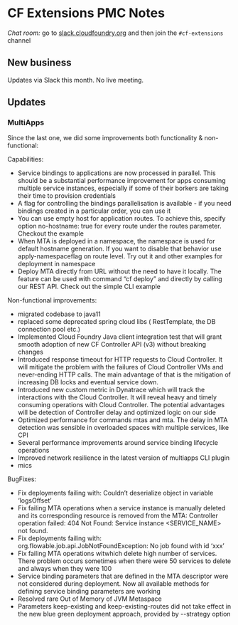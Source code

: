 # CF Extensions PMC Notes

*Chat room:* go to [slack.cloudfoundry.org](https://slack.cloudfoundry.org) and then join the `#cf-extensions` channel

## New business

Updates via Slack this month. No live meeting.

## Updates

### MultiApps 

Since the last one, we did some improvements both functionality & non-functional:

Capabilities:

* Service bindings to applications are now processed in parallel. This should be a substantial performance improvement for apps consuming multiple service instances, especially if some of their borkers are taking their time to provision credentials
* A flag for controlling the bindings parallelisation is available - if you need bindings created in a particular order, you can use it
* You can use empty host for application routes. To achieve this, specify option no-hostname: true for every route under the routes parameter. Checkout the example
* When MTA is deployed in a namespace, the namespace is used for default hostname generation. If you want to disable that behavior use apply-namespaceflag on route level. Try out it and other examples for deployment in namespace
* Deploy MTA directly from URL without the need to have it locally. The feature can be used with command “cf deploy” and directly by calling our REST API. Check out the simple CLI example

Non-functional improvements:

* migrated codebase to java11
* replaced some deprecated spring cloud libs ( RestTemplate, the DB connection pool etc.)
* Implemented Cloud Foundry Java client integration test that will grant smooth adoption of new CF Controller API (v3) without breaking changes
* Introduced response timeout for HTTP requests to Cloud Controller. It will mitigate the problem with the failures of Cloud Controller VMs and never-ending HTTP calls. The main advantage of that is the mitigation of increasing DB locks and eventual service down.
* Introduced new custom metric in Dynatrace which will track the interactions with the Cloud Controller. It will reveal heavy and timely consuming operations with Cloud Controller. The potential advantages will be detection of Controller delay and optimized logic on our side
* Optimized performance for commands mtas and mta. The delay in MTA detection was sensible in overloaded spaces with multiple services, like CPI
* Several performance improvements around service binding lifecycle operations
* Improved network resilience in the latest version of multiapps CLI plugin
* mics

BugFixes:

* Fix deployments failing with: Couldn’t deserialize object in variable ‘logsOffset’
* Fix failing MTA operations when a service instance is manually deleted and its corresponding resource is removed from the MTA: Controller operation failed: 404 Not Found: Service instance <SERVICE_NAME> not found.
* Fix deployments failing with: org.flowable.job.api.JobNotFoundException: No job found with id ‘xxx’
* Fix failing MTA operations witwhich delete high number of services. There problem occurs sometimes when there were 50 services to delete and always when they were 100
* Service binding parameters that are defined in the MTA descriptor were not considered during deployment. Now all available methods for defining service binding parameters are working
* Resolved rare Out of Memory of JVM Metaspace
* Parameters keep-existing and keep-existing-routes did not take effect in the new blue green deployment approach, provided by --strategy option



